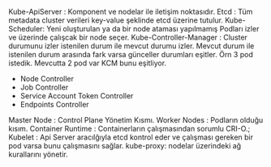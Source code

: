 Kube-ApiServer : Komponent ve nodelar ile iletişim noktasıdır.
Etcd : Tüm metadata cluster verileri key-value şeklinde etcd üzerine tutulur.
Kube-Scheduler: Yeni oluşturulan ya da bir node ataması yapılmamış Podları izler ve üzerinde çalışcak bir node seçer.
Kube-Controller-Manager : Cluster durumunu izler istenilen durum ile mevcut durumu izler. Mevcut durum ile istenilen durum arasında fark varsa günceller durumları eşitler.
Örn 3 pod istedik. Mevcutta 2 pod var KCM bunu eşitliyor.

- Node Controller
- Job Controller
- Service Account Token Controller
- Endpoints Controller


Master Node : Control Plane Yönetim Kısmı.
Worker Nodes : Podların olduğu kısım.
Container Runtime : Containerların çalışmasından sorumlu CRI-O.;
Kubelet : Api Server aracılğıyla etcd kontrol eder ve çalışması gereken bir pod varsa bunu çalışmasını sağlar.
kube-proxy: nodelar üzerindeki ağ kurallarını yönetir.